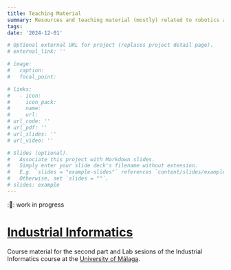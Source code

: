 ```yaml
---
title: Teaching Material
summary: Resources and teaching material (mostly) related to robotics and control
tags:
date: '2024-12-01'

# Optional external URL for project (replaces project detail page).
# external_link: ''

# image:
#   caption: 
#   focal_point: 

# links:
#   - icon: 
#     icon_pack: 
#     name: 
#     url: 
# url_code: ''
# url_pdf: ''
# url_slides: ''
# url_video: ''

# Slides (optional).
#   Associate this project with Markdown slides.
#   Simply enter your slide deck's filename without extension.
#   E.g. `slides = "example-slides"` references `content/slides/example-slides.md`.
#   Otherwise, set `slides = ""`.
# slides: example
---
```


::construction:: work in progress

# [Industrial Informatics](https://jmgandarias.com/industrial_informatics/)
Course material for the second part and Lab sesions of the Industrial Informatics course at the [University of Málaga](https://www.uma.es).

<!-- ## [Advanced Robotics]()
Include definition

## [Theses support material]()
Include definition

## [Linux(Ubuntu)]()
Include definition

## [LaTeX]()
Include definition

## [Git]()
Include definition

## [ROS]()
Include definition -->